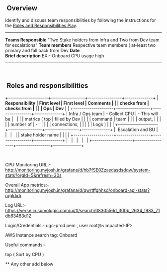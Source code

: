 ##  Overview

Identify and discuss team responsibilities by following the instructions
for the [Roles and Responsibilities
Play](https://www.atlassian.com/team-playbook/plays/roles-and-responsibilities).

  ----------------------- -----------------------------------------------------------------------
  **Teams Responsible**   "Two Stake holders from Infra and Two from Dev team for escalations"
  **Team members**        Respective team members ( at-least two primary and fall back from Dev
  **Date**                
  **Brief description**   EX:- Onboard CPU usage high
  ----------------------- -----------------------------------------------------------------------

 

##  Roles and responsibilities

+--------------------+-----------------+-----------------+--------------+
| **Responsibility** | **First level   | **First level   | **Comments** |
|                    | checks from     | checks from     |              |
|                    | Ops**           | Dev**           |              |
+--------------------+-----------------+-----------------+--------------+
| Infra / Ops team   | - Collect CPU   | - This will be  |              |
|                    |   metrics ( top |   filled by Dev |              |
|                    |   command       |   team          |              |
|                    |   output,       |                 |              |
|                    |   number of     | -               |              |
|                    |   connections,  |                 |              |
|                    |   Logs )        |                 |              |
+--------------------+-----------------+-----------------+--------------+
|  Escalation and BU |                 |                 |              |
| stake holder name  |                 |                 |              |
+--------------------+-----------------+-----------------+--------------+
|                    |                 |                 |              |
+--------------------+-----------------+-----------------+--------------+

 

CPU Monitoring URL:-
<http://monitoring.myjosh.in/grafana/d/hb7fSE0Zzasdasdsdqw/system-stats?orgId=5&refresh=30s>

Overall App metrics:-
<http://monitoring.myjosh.in/grafana/d/qwrtffghhsd/onboard-api-stats?orgId=5>

Log URL:-
<https://verse.in.sumologic.com/ui/#/search/0830556d_300b_2634_1983_71db63483d12>

Login/Credentials:- ugc-prod.pem , user root@\<impacted-IP\>

AWS Instance search tag: Onboard

Useful commands:-

top ( Sort by CPU )

\*\* Any other add below
